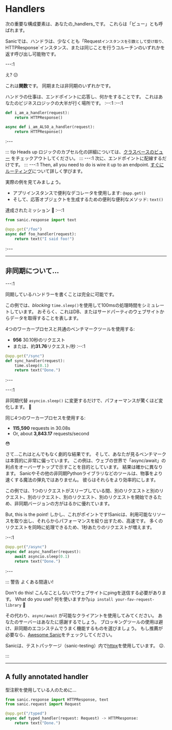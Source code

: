 # Handlers

次の重要な構成要素は、あなたの_handlers_です。 これらは「ビュー」とも呼ばれます。

Sanicでは、ハンドラは、少なくとも「Request`インスタンスを引数として受け取り、`HTTPResponse`インスタンス、または同じことを行うコルーチンのいずれかを返す呼び出し可能物です。



---:1

え? :confused:

これは**関数**です。 同期または非同期のいずれかです。

ハンドラの仕事は、エンドポイントに応答し、何かをすることです。 これはあなたのビジネスロジックの大半が行く場所です。 :--:1 :--:1
```python
def i_am_a_handler(request):
    return HTTPResponse()

async def i_am_ALSO_a_handler(request):
    return HTTPResponse()
```
:---

::: tip Heads up ロジックのカプセル化の詳細については、[クラスベースのビュー](/guide/advanced/class-based-views.md) をチェックアウトしてください。 :::
---:1
次に、エンドポイントに配線するだけです。
::: ---:1 Then, all you need to do is wire it up to an endpoint. [すぐにルーティング](./routing.md)について詳しく学びます。

実際の例を見てみましょう。

- アプリインスタンスで便利なデコレータを使用します: `@app.get()`
- そして、応答オブジェクトを生成するための便利な便利なメソッド: `text()`

達成されたミッション :muscle: :--:1
```python
from sanic.response import text

@app.get("/foo")
async def foo_handler(request):
    return text("I said foo!")
```
:---

---

## 非同期について...

---:1

同期しているハンドラーを書くことは完全に可能です。

この例では、_blocking_ `time.sleep()`を使用して100msの処理時間をシミュレートしています。 おそらく、これはDB、またはサードパーティのウェブサイトからデータを取得することを表します。

4つのワーカープロセスと共通のベンチマークツールを使用する:

- **956** 30.10秒のリクエスト
- または、約**31.76**リクエスト/秒 :--:1
```python
@app.get("/sync")
def sync_handler(request):
    time.sleep(0.1)
    return text("Done.")
```
:---

---:1

非同期代替 `asyncio.sleep()` に変更するだけで、パフォーマンスが驚くほど変化します。 :rocket:

同じ4つのワーカープロセスを使用する:

- **115,590** requests in 30.08s
- Or, about **3,843.17** requests/second

:flushed:

さて...これはとんでもなく劇的な結果です。 そして、あなたが見るベンチマークは本質的に非常に偏っています。 この例は、ウェブの世界で「async/await」の利点をオーバーザトップで示すことを目的としています。 結果は確かに異なります。 Sanicやその他の非同期Pythonライブラリなどのツールは、物事をより速くする魔法の弾丸ではありません。 彼らはそれらをより効率的にします。

この例では、1つのリクエストがスリープしている間、別のリクエストと別のリクエスト、別のリクエスト、別のリクエスト、別のリクエストを開始できるため、非同期バージョンの方がはるかに優れています。

But, this is the point! しかし、これがポイントです!Sanicは、利用可能なリソースを取り出し、それらからパフォーマンスを絞り出すため、高速です。 多くのリクエストを同時に処理できるため、1秒あたりのリクエストが増えます。

:--:1
```python
@app.get("/async")
async def async_handler(request):
    await asyncio.sleep(0.1)
    return text("Done.")
```
:---

::: 警告 よくある間違い!

Don't do this! こんなことしないで!ウェブサイトにpingを送信する必要があります。 What do you use? 何を使いますか?`pip install your-fav-request-library` :see_no_evil:

その代わり、`async/await` が可能なクライアントを使用してみてください。 あなたのサーバーはあなたに感謝するでしょう。 ブロッキングツールの使用は避け、非同期のエコシステムでうまく機能するものを選びましょう。 もし推薦が必要なら、[Awesome Sanic](https://github.com/mekicha/awesome-sanic)をチェックしてください。

Sanicは、テストパッケージ（sanic-testing）内で[httpx](https://www.python-httpx.org/)を使用しています。 :wink:.

:::

---

## A fully annotated handler

型注釈を使用している人のために...

```python
from sanic.response import HTTPResponse, text
from sanic.request import Request

@app.get("/typed")
async def typed_handler(request: Request) -> HTTPResponse:
    return text("Done.")
```

